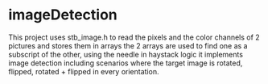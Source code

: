 # imageDetection
This project uses stb_image.h to read the pixels and the color channels of 2 pictures and stores them in arrays
the 2 arrays are used to find one as a subscript of the other, using the needle in haystack logic
it implements image detection including scenarios where the target image is rotated, flipped, rotated + flipped in every orientation.
